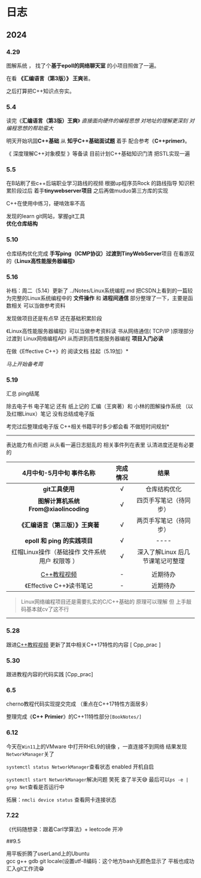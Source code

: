 # 日志

## 2024

### 4.29  

图解系统  ， 找了个**基于epoll的网络聊天室** 的小项目照做了一遍。

在看 **《汇编语言（第3版）》 王爽**著。

之后打算把C++知识点夯实。

### 5.4 

读完《**汇编语言（第3版）王爽**》      *直接面向硬件的编程思想  对地址的理解更深刻  对编程思想的帮助蛮大*

明天开始巩固**C++基础**   从 **知乎C++基础面试题** 着手  配合参考《**C++primer**》。  

《 深度理解C++对象模型 》等备读  目前计划C++基础知识门清 把STL实现一遍  

### 5.5

在B站刷了些c++后端职业学习路线的视频 
根据up程序员Rock 的路线指导
知识积累阶段过后  着手**tinywebserver项目**
之后再做muduo第三方库的实现

C++在使用中练习，硬啃效率不高

发现的learn git网站，掌握git工具  
**优化仓库结构**

### 5.10

仓库结构优化完成 
**手写ping（ICMP协议）**过渡到**TinyWebServer**项目
在看游双的《**Linux高性能服务器编程**》

### 5.16

补档：周二（5.14）更新了 ../Notes/Linux系统编程.md  把CSDN上看到的一篇较为完整的Linux系统编程中的 **文件操作** 和 **进程间通信** 部分整理了一下，主要是函数相关 可以当做参考资料

发现做项目还是有点早  还在基础积累阶段  

《Linux高性能服务器编程》可以当做参考资料读 书从网络通信( TCP/IP )原理部分 过渡到 Linux网络编程API 从而讲到高性能服务器编程  **项目入门必读**

在做《Effective C++》的 阅读文档     挂起（5.19加）*

*马上开始备考周*

### 5.19

汇总    ping结尾

除去电子书 电子笔记 还有 纸上记的 汇编（王爽著）和 小林的图解操作系统 （以及红帽Linux）笔记 没有总结成电子版  

考完过后整理成电子版   C++相关书籍平时多少都会看 不做短时间规划*  

------

表达能力有点问题 从头看一遍日志挺乱的  相关事件列在表里  认清进度还是有必要的

|                  4月中旬-5月中旬  事件名称                   | 完成情况 |               结果               |
| :----------------------------------------------------------: | :------: | :------------------------------: |
|                       **git工具使用**                        |    √     |           仓库结构优化           |
|             **图解计算机系统From@xiaolincoding**             |    √     |      四页手写笔记（待同步）      |
|               **《汇编语言（第三版）》王爽著**               |    √     |      两页手写笔记（待同步）      |
|                 **epoll 和 ping 的实践项目**                 |    √     |               ----               |
|       红帽Linux操作（基础操作 文件系统 用户 权限等 ）        |    √     | 深入了解Linux 后几节课笔记可整理 |
|                                                              |          |                                  |
| [C++教程视频](https://www.bilibili.com/video/BV1oD4y1h7S3?p=5&vd_source=e0d89b071b177d90b62777f66eae423c) |    -     |             近期待办             |
|                  《Effective C++》读书笔记                   |    -     |             近期待办             |

> Linux网络编程项目还是需要扎实的C/C++基础的  原理可以理解 但 上手敲码基本就cv了这不行

------

### 5.28 

跟进[C++教程视频](https://www.bilibili.com/video/BV1oD4y1h7S3?p=82&spm_id_from=pageDriver&vd_source=e0d89b071b177d90b62777f66eae423c) 更新了其中相关C++17特性的内容 [ Cpp_prac ]

### 5.30

跟进教程内容的代码实践 [Cpp_prac]

### 6.5

cherno教程代码实现提交完成 （重点在C++17特性方面居多）

整理完成《**C++ Primier**》的C++11特性部分`[BookNotes/]`

### 6.12

今天在`Win11`上的VMware 中打开RHEL9的镜像 ，一直连接不到网络 结果发现`NetworkManager`关了

`systemctl status NetworkManager`查看状态  enabled 开机自启

`systemctl start NetworkManager`解决问题 笑死 查了半天:sweat_smile:    最后可以`ps -e | grep Net`查看是否运行中

拓展：`nmcli device status` 查看网卡连接状态 

### 7.22

《代码随想录：跟着Carl学算法》+ leetcode 开冲

##9.5

用平板折腾了userLand上的Ubuntu  
gcc g++ gdb git locale(设置utf-8编码：这个地方bash无颜色显示了 
平板也成功汇入git工作流😁
